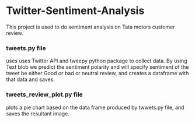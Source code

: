 # Twitter-Sentiment-Analysis

This project is used to do sentiment analysis on Tata motors customer review.

### tweets.py file
uses 
uses Twitter API and tweepy python package to collect data.
By using Text blob we predict the sentiment polarity and will specify sentiment of the tweet be either Good or bad or neutral review, and creates a dataframe with that data
and saves.

### tweets_review_plot.py file
plots a pie chart based on the data frame produced by twwets.py file, and saves the resultant image.
